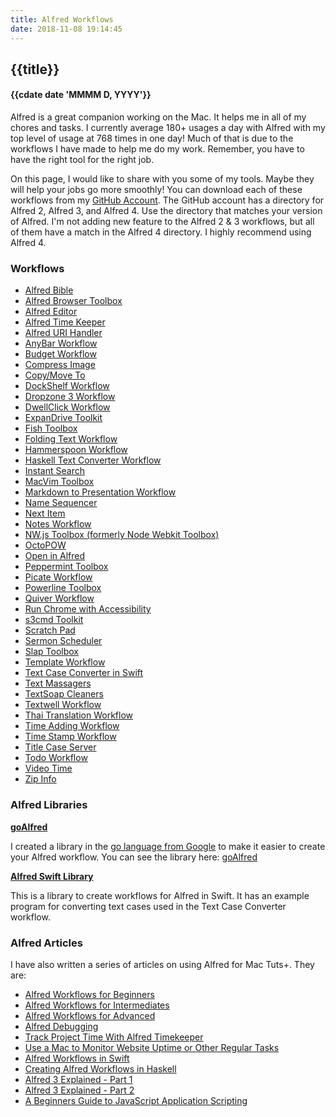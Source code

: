 ```yaml
---
title: Alfred Workflows
date: 2018-11-08 19:14:45
---
```


## {{title}}
#### {{cdate date 'MMMM D, YYYY'}}

Alfred is a great companion working on the Mac. It helps me in all of my chores and tasks. 
I currently average 180+ usages a day with Alfred with my top level of usage at 768 times
in one day! Much of that is due to the workflows I have made to help me do my work. Remember,
you have to have the right tool for the right job.

On this page, I would like to share with you some of my tools. Maybe they will help your jobs
go more smoothly! You can download each of these workflows from my
[GitHub Account](https://github.com/raguay/MyAlfred). The GitHub account has a directory for
Alfred 2, Alfred 3, and Alfred 4. Use the directory that matches your version of Alfred. I'm not adding new
feature to the Alfred 2 & 3 workflows, but all of them have a match in the Alfred 4 directory. I highly
recommend using Alfred 4.

### Workflows

- [Alfred Bible](/#/projects/alfredp/alfredbible)
- [Alfred Browser Toolbox](/#/projects/alfredp/alfredbrowser)
- [Alfred Editor](/#/projects/alfredp/alfrededitor)
- [Alfred Time Keeper](/#/projects/alfredp/alfredtimekeeper)
- [Alfred URI Handler](/#/projects/alfredp/alfreduri)
- [AnyBar Workflow](/#/projects/alfredp/alfredanybar)
- [Budget Workflow](/#/projects/alfredp/alfredbudget)
- [Compress Image](/#/projects/alfredp/alfredcompressimage)
- [Copy/Move To](/#/projects/alfredp/alfredcopymove)
- [DockShelf Workflow](/#/projects/alfredp/alfreddockshelf)
- [Dropzone 3 Workflow](/#/projects/alfredp/alfreddropzone3)
- [DwellClick Workflow](/#/projects/alfredp/alfreddwellclick)
- [ExpanDrive Toolkit](/#/projects/alfredp/alfredexpandrive)
- [Fish Toolbox](/#/projects/alfredp/alfredfish)
- [Folding Text Workflow](/#/projects/alfredp/alfredfoldingtext)
- [Hammerspoon Workflow](/#/projects/alfredp/alfredhammerspoon)
- [Haskell Text Converter Workflow](/#/projects/alfredp/alfredhaskeltextconv)
- [Instant Search](/#/projects/alfredp/alfredinstantsearch)
- [MacVim Toolbox](/#/projects/alfredp/alfredmacvim)
- [Markdown to Presentation Workflow](/#/projects/alfredp/alfredmarkdownpresentation)
- [Name Sequencer](/#/projects/alfredp/alfrednamesequencer)
- [Next Item](/#/projects/alfredp/alfrednextitem)
- [Notes Workflow](/#/projects/alfredp/alfrednotes)
- [NW.js Toolbox (formerly Node Webkit Toolbox)](/#/projects/alfredp/alfrednwjs)
- [OctoPOW](/#/projects/alfredp/alfredoctopow)
- [Open in Alfred](/#/projects/alfredp/alfredopen)
- [Peppermint Toolbox](/#/projects/alfredp/alfredpeppermint)
- [Picate Workflow](/#/projects/alfredp/alfredpicate)
- [Powerline Toolbox](/#/projects/alfredp/alfredpowerline)
- [Quiver Workflow](/#/projects/alfredp/alfredquiver)
- [Run Chrome with Accessibility](/#/projects/alfredp/alfredchromeaccess)
- [s3cmd Toolkit](/#/projects/alfredp/alfreds3cmd)
- [Scratch Pad](/#/projects/alfredp/alfredscratchpad)
- [Sermon Scheduler](/#/projects/alfredp/alfredsermon)
- [Slap Toolbox](/#/projects/alfredp/alfredslap)
- [Template Workflow](/#/projects/alfredp/alfredtemplate)
- [Text Case Converter in Swift](/#/projects/alfredp/alfredtextcaseconvswift)
- [Text Massagers](/#/projects/alfredp/alfredtextmassagers)
- [TextSoap Cleaners](/#/projects/alfredp/alfredtextsoap)
- [Textwell Workflow](/#/projects/alfredp/alfredtextwell)
- [Thai Translation Workflow](/#/projects/alfredp/alfredthai)
- [Time Adding Workflow](/#/projects/alfredp/alfredaddtime)
- [Time Stamp Workflow](/#/projects/alfredp/alfredtimestamp)
- [Title Case Server](/#/projects/alfredp/alfredtitlecase)
- [Todo Workflow](/#/projects/alfredp/alfredtodo)
- [Video Time](/#/projects/alfredp/alfredvideotime)
- [Zip Info](/#/projects/alfredp/alfredzipinfo)

### Alfred Libraries

[**goAlfred**](https://github.com/raguay/goAlfred)

I created a library in the <a href="http://www.golang.org">go language from Google</a> to make it easier to create your Alfred workflow. You can see the library here: <a href="https://github.com/raguay/goAlfred">goAlfred</a>

[**Alfred Swift Library**](https://github.com/raguay/AlfredSwiftLibrary)

This is a library to create workflows for Alfred in Swift. It has an example program for converting text cases used in the Text Case Converter workflow.

### Alfred Articles

I have also written a series of articles on using Alfred for Mac Tuts+. They are:

* [Alfred Workflows for Beginners](https://computers.tutsplus.com/tutorials/alfred-workflows-for-beginners--mac-55446)
* [Alfred Workflows for Intermediates](http://computers.tutsplus.com/tutorials/alfred-workflows-for-intermediates--mac-60557)
* [Alfred Workflows for Advanced](http://computers.tutsplus.com/tutorials/alfred-workflows-for-advanced--mac-60963)
* [Alfred Debugging](http://computers.tutsplus.com/tutorials/alfred-debugging--cms-20439?utm_source=feedburner&utm_medium=feed&utm_campaign=Feed%3A+mactuts+%28Tuts%2B+Mac+Computer+Skills%29)
* [Track Project Time With Alfred Timekeeper](https://computers.tutsplus.com/tutorials/track-project-time-with-alfred-timekeeper--cms-20981?utm_source=feedburner&utm_medium=feed)
* [Use a Mac to Monitor Website Uptime or Other Regular Tasks](https://computers.tutsplus.com/tutorials/use-a-mac-to-monitor-website-uptime-or-other-regular-tasks--cms-21183)
* [Alfred Workflows in Swift](https://computers.tutsplus.com/tutorials/alfred-workflows-in-swift--cms-21807)
* [Creating Alfred Workflows in Haskell](https://computers.tutsplus.com/tutorials/creating-alfred-workflows-in-haskell--cms-24277)
* [Alfred 3 Explained - Part 1](https://computers.tutsplus.com/tutorials/alfred-3-whats-new--cms-26726)
* [Alfred 3 Explained - Part 2](https://computers.tutsplus.com/tutorials/cms-26734--cms-26734)
* [A Beginners Guide to JavaScript Application Scripting](https://computers.tutsplus.com/tutorials/a-beginners-guide-to-javascript-application-scripting-jxa--cms-27171)

